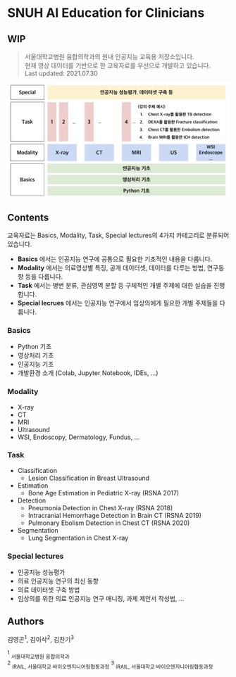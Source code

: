 # SNUH AI Education for Clinicians
## WIP
> 서울대학교병원 융합의학과의 원내 인공지능 교육용 저장소입니다.  
> 현재 영상 데이터를 기반으로 한 교육자료를 우선으로 개발하고 있습니다.  
> Last updated: 2021.07.30

![Overvew Image 1](overview.png)  

## Contents
교육자료는 Basics, Modality, Task, Special lectures의 4가지 카테고리로 분류되어 있습니다.

* **Basics** 에서는 인공지능 연구에 공통으로 필요한 기초적인 내용을 다룹니다.
* **Modality** 에서는 의료영상별 특징, 공개 데이터셋, 데이터를 다루는 방법, 연구동향 등을 다룹니다.
* **Task** 에서는 병변 분류, 관심영역 분할 등 구체적인 개별 주제에 대한 실습을 진행합니다. 
* **Special lecrues** 에서는 인공지능 연구에서 임상의에게 필요한 개별 주제들을 다룹니다.

### Basics
* Python 기초
* 영상처리 기초
* 인공지능 기초
* 개발환경 소개 (Colab, Jupyter Notebook, IDEs, ...)

### Modality
* X-ray
* CT
* MRI
* Ultrasound
* WSI, Endoscopy, Dermatology, Fundus, ...

### Task
* Classification
  * Lesion Classification in Breast Ultrasound
* Estimation
  * Bone Age Estimation in Pediatric X-ray (RSNA 2017)
* Detection
  * Pneumonia Detection in Chest X-ray (RSNA 2018)
  * Intracranial Hemorrhage Detection in Brain CT (RSNA 2019)
  * Pulmonary Ebolism Detection in Chest CT (RSNA 2020)
* Segmentation
  * Lung Segmentation in Chest X-ray

### Special lectures
* 인공지능 성능평가
* 의료 인공지능 연구의 최신 동향
* 의료 데이터셋 구축 방법
* 임상의를 위한 의료 인공지능 연구 매니징, 과제 제안서 작성법, ...

## Authors
김영곤<sup>1</sup>, 김이삭<sup>2</sup>, 김찬기<sup>3</sup>

<sup>1</sup> <sub>서울대학교병원 융합의학과</sub>  
<sup>2</sup> <sub>iRAIL, 서울대학교 바이오엔지니어링협동과정</sub>
<sup>3</sup> <sub>iRAIL, 서울대학교 바이오엔지니어링협동과정</sub>  

